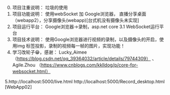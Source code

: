 0. 项目注重说明： 垃圾的使用
1. 项目功能说明： 使用webSocket 加 Google浏览器， 直播分享桌面（webapp2），分享摄像头(webapp)[台式机没有摄像头未实现]
2. 项目运行平台： Google浏览器->录制，asp.net core 3.1 WebSocket运行平台
3. 项目技术说明： 使用Google浏览器进行视频的录制，以及摄像头的开启，使用img 标签投影，录制的视频每一帧的图片，实现功能！
4. 学习改轮子😁，感谢： Lucky_Aimee （https://blog.csdn.net/qq_39364032/article/details/79744309）
、Agile.Zhou （https://www.cnblogs.com/kklldog/p/core-for-websocket.html） 

5.http://localhost:5000/live.html http://localhost:5000/Record_desktop.html [WebApp02]
